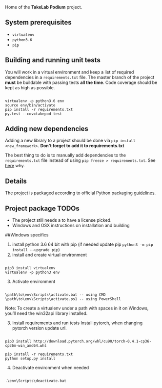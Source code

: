 Home of the **TakeLab Podium** project. 

## System prerequisites

- ```virtualenv```
- ```python3.6```
- ```pip```

## Building and running unit tests

You will work in a virtual environment and keep a list of required
dependencies in a ```requirements.txt``` file. The master branch of the 
project **must** be buildable with passing tests **all the time**. 
Code coverage should be kept as high as possible. 

```

virtualenv -p python3.6 env
source env/bin/activate
pip install -r requirements.txt
py.test --cov=takepod test

```

## Adding new dependencies

Adding a new library to a project should be done via ```pip install
<new_framework>```. **Don't forget to add it to requirements.txt** 

The best thing to do is to manually add dependencies to the
```requirements.txt``` file instead of using 
```pip freeze > requirements.txt```. 
See [here](https://medium.com/@tomagee/pip-freeze-requirements-txt-considered-harmful-f0bce66cf895)
why.


## Details

The project is packaged according to official Python packaging
[guidelines](https://packaging.python.org/tutorials/packaging-projects/).

## Project package TODOs

- The project still needs a to have a license picked. 
- Windows and OSX instructions on installation and building


##Windows specifics
1. install python 3.6 64 bit with pip
(if needed update pip ``` python3 -m pip install --upgrade pip ```)
2. install and create virtual environment

```

pip3 install virtualenv
virtualenv -p python3 env

```

3. Activate environment

```

\path\to\env\Scripts\activate.bat -- using CMD
\path\to\env\Scripts\activate.ps1 -- using PowerShell

```

Note: To create a virtualenv under a path with spaces in it on Windows, you’ll need the win32api library installed.

3. Install requirements and run tests
Install pytorch, when changing pytorch version update url.

```

pip3 install http://download.pytorch.org/whl/cu90/torch-0.4.1-cp36-cp36m-win_amd64.whl

```

```
pip install -r requirements.txt
python setup.py install

```

4. Deactivate environment when needed

```

.\env\Scripts\deactivate.bat

```

